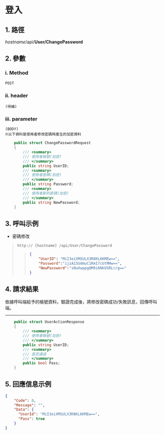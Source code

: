 # 登入

## 1. 路徑

*hostname*/api/**User/ChangePassword**

## 2. 參數

### ⅰ. Method

    POST

### ⅱ. header

    (待補)

### ⅲ. parameter

    (BODY)
    ※以下資料是使用者修改密碼時產生的加密資料

```csharp
    public struct ChangePasswordRequest
    {
        /// <summary>
        /// 使用者帳號(加密)
        /// </summary>
        public string UserID;
        /// <summary>
        /// 使用者密碼(加密)
        /// </summary>
        public string Password;
        /// <summary>
        /// 使用者新的密碼(加密)
        /// </summary>
        public string NewPassword;
    }
```

## 3. 呼叫示例

* 密碼修改
 > `http:// [hostname] /api/User/ChangePassword`
 >
 >> ```json
 >> {
 >>     "UserID": "MiI3eiXMSULX3R8KL6KMEw==",
 >>     "Password":"ijzA15UdmuC1RmI7cUtMHw==",
 >>     "NewPassword":"sNuXwppgQM9i6NkUSRLr/g=="
 >> }
 >> ```

## 4. 請求結果

依據呼叫端給予的帳號資料，驗證完成後，將修改密碼成功/失敗訊息，回傳呼叫端。

***

```csharp
    public struct UserActionResponse
    {
        /// <summary>
        /// 使用者帳號(加密)
        /// </summary>
        public string UserID;
        /// <summary>
        /// 是否通過
        /// </summary>
        public bool Pass;
    }
```

## 5. 回應信息示例

```json
{
    "Code": 0,
    "Message": "",
    "Data": {
      "UserId": "MiI3eiXMSULX3R8KL6KMEw==",
      "Pass": true
    }
}
```

